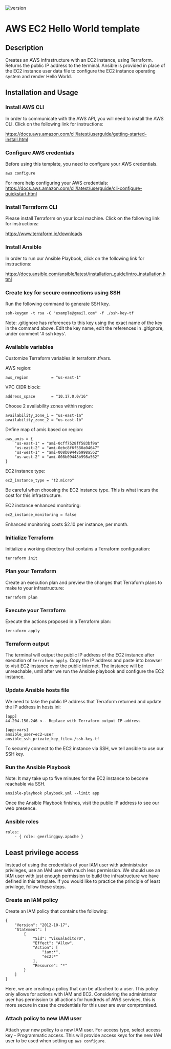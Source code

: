 ![version](https://img.shields.io/badge/aws%20provider%20version-4.39.0-blue)

# AWS EC2 Hello World template

## Description

Creates an AWS infrastructure with an EC2 instance, using Terraform. Returns the public IP address to the terminal. Ansible is provided in place of the EC2 instance user data file to configure the EC2 instance operating system and render Hello World.

## Installation and Usage

### Install AWS CLI

In order to communicate with the AWS API, you will need to install the AWS CLI. Click on the following link for instructions:

https://docs.aws.amazon.com/cli/latest/userguide/getting-started-install.html

### Configure AWS credentials

Before using this template, you need to configure your AWS credentials.

    aws configure

For more help configuring your AWS credentials: https://docs.aws.amazon.com/cli/latest/userguide/cli-configure-quickstart.html

### Install Terraform CLI

Please install Terraform on your local machine. Click on the following link for instructions:

https://www.terraform.io/downloads

### Install Ansible

In order to run our Ansible Playbook, click on the following link for instructions:

https://docs.ansible.com/ansible/latest/installation_guide/intro_installation.html

### Create key for secure connections using SSH

Run the following command to generate SSH key.

    ssh-keygen -t rsa -C "example@gmail.com" -f ./ssh-key-tf

Note: .gitignore has references to this key using the exact name of the key in the command above. Edit the key name, edit the references in .gitignore, under comment '# ssh keys'.

### Available variables

Customize Terraform variables in terraform.tfvars.

AWS region:

    aws_region          = "us-east-1"

VPC CIDR block:

    address_space       = "10.17.0.0/16"

Choose 2 availability zones within region:

    availability_zone_1 = "us-east-1a"
    availability_zone_2 = "us-east-1b"

Define map of amis based on region:

    aws_amis = {
        "us-east-1" = "ami-0cff7528ff583bf9a"
        "us-east-2" = "ami-0ebc8f6f580a04647"
        "us-west-1" = "ami-008b09448b998a562"
        "us-west-2" = "ami-008b09448b998a562"
    }

EC2 instance type:

    ec2_instance_type = "t2.micro"

Be careful when choosing the EC2 instance type. This is what incurs the cost for this infrastructure.

EC2 instance enhanced monitoring:

    ec2_instance_monitoring = false

Enhanced monitoring costs $2.10 per instance, per month.

### Initialize Terraform

Initialize a working directory that contains a Terraform configuration:

    terraform init

### Plan your Terraform

Create an execution plan and preview the changes that Terraform plans to make to your infrastructure:

    terraform plan

### Execute your Terraform

Execute the actions proposed in a Terraform plan:

    terraform apply

### Terraform output

The terminal will output the public IP address of the EC2 instance after execution of `terraform apply`. Copy the IP address and paste into browser to visit EC2 instance over the public internet. The instance will be unreachable, until after we run the Ansible playbook and configure the EC2 instance.

### Update Ansible hosts file

We need to take the public IP address that Terraform returned and update the IP address in hosts.ini:

    [app]
    44.204.150.246 <-- Replace with Terraform output IP address

    [app:vars]
    ansible_user=ec2-user
    ansible_ssh_private_key_file=./ssh-key-tf

To securely connect to the EC2 instance via SSH, we tell ansible to use our SSH key.

### Run the Ansible Playbook

Note: It may take up to five minutes for the EC2 instance to become reachable via SSH.

    ansible-playbook playbook.yml --limit app

Once the Ansible Playbook finishes, visit the public IP address to see our web presence.

### Ansible roles

    roles:
        - { role: geerlingguy.apache }

## Least privilege access

Instead of using the credentials of your IAM user with administrator privileges, use an IAM user with much less permission. We should use an IAM user with just enough permission to build the infrastructure we have defined in this template. If you would like to practice the principle of least privilege, follow these steps.

### Create an IAM policy

Create an IAM policy that contains the following:

    {
        "Version": "2012-10-17",
        "Statement": [
            {
                "Sid": "VisualEditor0",
                "Effect": "Allow",
                "Action": [
                    "iam:*",
                    "ec2:*"
                ],
                "Resource": "*"
            }
        ]
    }

Here, we are creating a policy that can be attached to a user. This policy only allows for actions with IAM and EC2. Considering the administrator user has permission to all actions for hundreds of AWS services, this is more secure in case the credentials for this user are ever compromised.

### Attach policy to new IAM user

Attach your new policy to a new IAM user. For access type, select access key - Programmatic access. This will provide access keys for the new IAM user to be used when setting up `aws configure`.